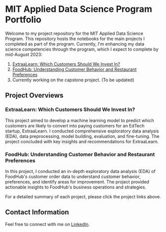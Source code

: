 # MIT Applied Data Science Program Portfolio

Welcome to my project repository for the MIT Applied Data Science Program. This repository hosts the notebooks for the main projects I completed as part of the program. Currently, I'm enhancing my data science competencies through the program, which I expect to complete by mid-August 2023:

1. [ExtraaLearn: Which Customers Should We Invest In?](https://github.com/jungkees/mit-applied-datascience-portfolio/blob/main/mit-adsp-extraalearn-project.ipynb)
2. [FoodHub: Understanding Customer Behavior and Restaurant Preferences](https://github.com/jungkees/mit-applied-datascience-portfolio/blob/main/mit-adsp-foodhub-project.ipynb)
3. Currently working on the capstone project. (To be updated)

## Project Overviews

### ExtraaLearn: Which Customers Should We Invest In?

This project aimed to develop a machine learning model to predict which customers are likely to convert into paying customers for an EdTech startup, ExtraaLearn. I conducted comprehensive exploratory data analysis (EDA), data preprocessing, model building, evaluation, and fine-tuning. The project concluded with key insights and recommendations for ExtraaLearn.

### FoodHub: Understanding Customer Behavior and Restaurant Preferences

In this project, I conducted an in-depth exploratory data analysis (EDA) of FoodHub's customer order data to understand customer behavior, preferences, and identify areas for improvement. The project provided actionable insights to FoodHub's business operations and strategies.

For a detailed summary of each project, please click the project links above.

## Contact Information

Feel free to connect with me on [LinkedIn](https://www.linkedin.com/in/jungkees/).
